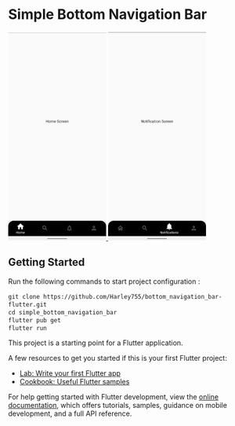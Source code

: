



# Simple Bottom Navigation Bar

<div>

  <a href="#">
    <img width="200"
    heigth="500"
      alt="Home Screen"
      src="https://github.com/Harley755/bottom_navigation_bar-flutter/blob/master/simple_bottom_navigation_bar/assets/screenshots/simple_home.png"
    />
  </a>

  <a href="#" >
    <img width="200"
    heigth="500"
      alt="Notification Screen"
      src="https://github.com/Harley755/bottom_navigation_bar-flutter/blob/master/simple_bottom_navigation_bar/assets/screenshots/simple_notification.png"
    />
  </a>
</div>

## Getting Started

Run the following commands to start project configuration : 
```
git clone https://github.com/Harley755/bottom_navigation_bar-flutter.git
cd simple_bottom_navigation_bar
flutter pub get
flutter run
```

This project is a starting point for a Flutter application.

A few resources to get you started if this is your first Flutter project:

- [Lab: Write your first Flutter app](https://docs.flutter.dev/get-started/codelab)
- [Cookbook: Useful Flutter samples](https://docs.flutter.dev/cookbook)

For help getting started with Flutter development, view the
[online documentation](https://docs.flutter.dev/), which offers tutorials,
samples, guidance on mobile development, and a full API reference.
